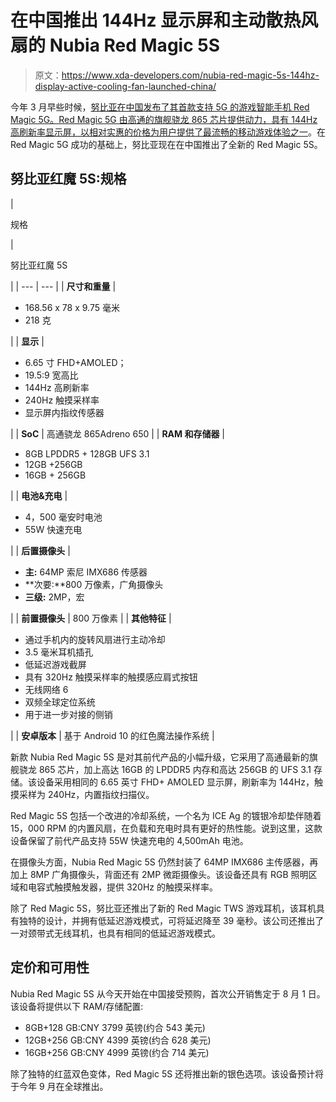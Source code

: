 # 在中国推出 144Hz 显示屏和主动散热风扇的 Nubia Red Magic 5S

> 原文：<https://www.xda-developers.com/nubia-red-magic-5s-144hz-display-active-cooling-fan-launched-china/>

今年 3 月早些时候，[努比亚在中国发布了其首款支持 5G 的游戏智能手机 Red Magic 5G。Red Magic 5G 由高通的旗舰骁龙 865 芯片提供动力，具有 144Hz 高刷新率显示屏，以相对实惠的价格为用户提供了](https://www.xda-developers.com/nubia-red-magic-5g-144hz-display-active-cooling-fan/)[最流畅的移动游戏体验之一](https://www.xda-developers.com/red-magic-5g-gaming-review/)。在 Red Magic 5G 成功的基础上，努比亚现在在中国推出了全新的 Red Magic 5S。

## 努比亚红魔 5S:规格

| 

规格

 | 

努比亚红魔 5S

 |
| --- | --- |
| **尺寸和重量** | 

*   168.56 x 78 x 9.75 毫米
*   218 克

 |
| **显示** | 

*   6.65 寸 FHD+AMOLED；
*   19.5:9 宽高比
*   144Hz 高刷新率
*   240Hz 触摸采样率
*   显示屏内指纹传感器

 |
| **SoC** | 高通骁龙 865Adreno 650 |
| **RAM 和存储器** | 

*   8GB LPDDR5 + 128GB UFS 3.1
*   12GB +256GB
*   16GB + 256GB

 |
| **电池&充电** | 

*   4，500 毫安时电池
*   55W 快速充电

 |
| **后置摄像头** | 

*   **主:** 64MP 索尼 IMX686 传感器
*   **次要:**800 万像素，广角摄像头
*   **三级:** 2MP，宏

 |
| **前置摄像头** | 800 万像素 |
| **其他特征** | 

*   通过手机内的旋转风扇进行主动冷却
*   3.5 毫米耳机插孔
*   低延迟游戏截屏
*   具有 320Hz 触摸采样率的触摸感应肩式按钮
*   无线网络 6
*   双频全球定位系统
*   用于进一步对接的侧销

 |
| **安卓版本** | 基于 Android 10 的红色魔法操作系统 |

新款 Nubia Red Magic 5S 是对其前代产品的小幅升级，它采用了高通最新的旗舰骁龙 865 芯片，加上高达 16GB 的 LPDDR5 内存和高达 256GB 的 UFS 3.1 存储。该设备采用相同的 6.65 英寸 FHD+ AMOLED 显示屏，刷新率为 144Hz，触摸采样为 240Hz，内置指纹扫描仪。

Red Magic 5S 包括一个改进的冷却系统，一个名为 ICE Ag 的镀银冷却垫伴随着 15，000 RPM 的内置风扇，在负载和充电时具有更好的热性能。说到这里，这款设备保留了前代产品支持 55W 快速充电的 4,500mAh 电池。

在摄像头方面，Nubia Red Magic 5S 仍然封装了 64MP IMX686 主传感器，再加上 8MP 广角摄像头，背面还有 2MP 微距摄像头。该设备还具有 RGB 照明区域和电容式触摸触发器，提供 320Hz 的触摸采样率。

除了 Red Magic 5S，努比亚还推出了新的 Red Magic TWS 游戏耳机，该耳机具有独特的设计，并拥有低延迟游戏模式，可将延迟降至 39 毫秒。该公司还推出了一对颈带式无线耳机，也具有相同的低延迟游戏模式。

## 定价和可用性

Nubia Red Magic 5S 从今天开始在中国接受预购，首次公开销售定于 8 月 1 日。该设备将提供以下 RAM/存储配置:

*   8GB+128 GB:CNY 3799 英镑(约合 543 美元)
*   12GB+256 GB:CNY 4399 英镑(约合 628 美元)
*   16GB+256 GB:CNY 4999 英镑(约合 714 美元)

除了独特的红蓝双色变体，Red Magic 5S 还将推出新的银色选项。该设备预计将于今年 9 月在全球推出。